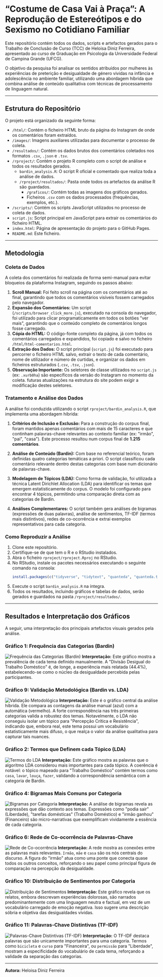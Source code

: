 # “Costume de Casa Vai à Praça”: A Reprodução de Estereótipos e do Sexismo no Cotidiano Familiar

Este repositório contém todos os dados, scripts e artefactos gerados para o Trabalho de Conclusão de Curso (TCC) de Heloisa Diniz Ferreira, apresentado ao curso de Graduação em Psicologia da Universidade Federal de Campina Grande (UFCG).

O objetivo da pesquisa foi analisar os sentidos atribuídos por mulheres às experiências de preterição e desigualdade de género vividas na infância e adolescência no ambiente familiar, utilizando uma abordagem híbrida que combina análise de conteúdo qualitativa com técnicas de processamento de linguagem natural.

---

## Estrutura do Repositório

O projeto está organizado da seguinte forma:

-   `/html/`: Contém o ficheiro HTML bruto da página do Instagram de onde os comentários foram extraídos.
-   `/images/`: Imagens auxiliares utilizadas para documentar o processo de coleta.
-   `/resultados/`: Contém os dados brutos dos comentários coletados nos formatos `.csv`, `.json` e `.tsv`.
-   `/rproject/`: Contém o projeto R completo com o script de análise e todos os resultados gerados.
    -   `bardin_analysis.R`: O script R oficial e comentado que realiza toda a análise de dados.
    -   `/rproject/resultados/`: Pasta onde todos os artefactos da análise R são guardados.
        -   `/graficos/`: Contém todas as imagens dos gráficos gerados.
        -   Ficheiros `.csv` com os dados processados (frequências, exemplos, etc.).
-   `/scripts/`: Contém os scripts JavaScript utilizados no processo de coleta de dados.
-   `script.js`: Script principal em JavaScript para extrair os comentários do ficheiro HTML.
-   `index.html`: Página de apresentação do projeto para o GitHub Pages.
-   `README.md`: Este ficheiro.

---

## Metodologia

### Coleta de Dados

A coleta dos comentários foi realizada de forma semi-manual para evitar bloqueios da plataforma Instagram, seguindo os passos abaixo:

1.  **Scroll Manual:** Foi feito scroll na página com os comentários até ao final, garantindo que todos os comentários visíveis fossem carregados pelo navegador.
2.  **Expansão dos Comentários:** Um script (`/scripts/browser_click_more.js`), executado na consola do navegador, foi utilizado para clicar programaticamente em todos os botões "ver mais", garantindo que o conteúdo completo de comentários longos fosse carregado.
3.  **Cópia do HTML:** O código-fonte completo da página, já com todos os comentários carregados e expandidos, foi copiado e salvo no ficheiro `/html/html-comentarios.html`.
4.  **Extração dos Dados:** O script principal (`script.js`) foi executado para percorrer o ficheiro HTML salvo, extrair o texto de cada comentário, nome de utilizador e número de curtidas, e organizar os dados em ficheiros estruturados (`.csv`, `.tsv`, `.json`).
5.  **Observação Importante:** Os seletores de classe utilizados no `script.js` (ex: `.xurb0ha`) são específicos da versão do Instagram no momento da coleta. futuras atualizações na estrutura do site podem exigir a modificação destes seletores.

### Tratamento e Análise dos Dados

A análise foi conduzida utilizando o script `rproject/bardin_analysis.R`, que implementa uma abordagem híbrida:

1.  **Critérios de Inclusão e Exclusão:** Para a construção do corpus final, foram mantidos apenas comentários com mais de 15 caracteres e que continham palavras-chave relevantes ao contexto familiar (ex: "irmão", "pai", "casa"). Este processo resultou num corpus final de **1.215 comentários**.

2.  **Análise de Conteúdo (Bardin):** Com base no referencial teórico, foram definidas quatro categorias temáticas a priori. O script classificou cada comentário relevante dentro destas categorias com base num dicionário de palavras-chave.

3.  **Modelagem de Tópicos (LDA):** Como forma de validação, foi utilizada a técnica Latent Dirichlet Allocation (LDA) para identificar os temas que emergem estatisticamente do corpus. O modelo foi configurado para encontrar 4 tópicos, permitindo uma comparação direta com as categorias de Bardin.

4.  **Análises Complementares:** O script também gera análises de bigramas (expressões de duas palavras), análise de sentimentos, TF-IDF (termos mais distintivos), redes de co-ocorrência e extrai exemplos representativos para cada categoria.

### Como Reproduzir a Análise

1.  Clone este repositório.
2.  Certifique-se de que tem o R e o RStudio instalados.
3.  Abra o ficheiro `rproject/rproject.Rproj` no RStudio.
4.  No RStudio, instale os pacotes necessários executando o seguinte comando na consola:
    ```R
    install.packages(c("tidyverse", "tidytext", "quanteda", "quanteda.textplots", "topicmodels", "wordcloud2", "ggraph", "igraph", "ggrepel", "lexiconPT"))
    ```
5.  Execute o script `bardin_analysis.R` na íntegra.
6.  Todos os resultados, incluindo gráficos e tabelas de dados, serão gerados e guardados na pasta `/rproject/resultados/`.

---

## Resultados e Interpretação dos Gráficos

A seguir, uma interpretação dos principais artefactos visuais gerados pela análise.

### Gráfico 1: Frequência das Categorias (Bardin)
![Frequência das Categorias (Bardin)](rproject/resultados/graficos/01_frequencia_categorias_bardin.png)
**Interpretação:** Este gráfico mostra a prevalência de cada tema definido manualmente. A "Divisão Desigual do Trabalho Doméstico" é, de longe, a experiência mais relatada (44.4%), estabelecendo-se como o núcleo da desigualdade percebida pelas participantes.

### Gráfico 9: Validação Metodológica (Bardin vs. LDA)
![Validação Metodológica](rproject/resultados/graficos/09_comparativo_bardin_lda.png)
**Interpretação:** Este é o gráfico central da análise híbrida. Ele compara as contagens da análise manual (azul) com a automática (vermelho). A forte correspondência nas três primeiras categorias valida a robustez dos temas. Notavelmente, o LDA não conseguiu isolar um tópico para "Percepção Crítica e Resistência", indicando que, embora real, este tema possui um vocabulário estatisticamente mais difuso, o que realça o valor da análise qualitativa para capturar tais nuances.

### Gráfico 2: Termos que Definem cada Tópico (LDA)
![Termos do LDA](rproject/resultados/graficos/02_topicos_palavras_lda_aprimorado.png)
**Interpretação:** Este gráfico mostra as palavras que o algoritmo LDA considerou mais importantes para cada tópico. A coerência é notável: o tópico mapeado para "Trabalho Doméstico" contém termos como `casa`, `lavar`, `louça`, `fazer`, validando a correspondência semântica com a categoria de Bardin.

### Gráfico 4: Bigramas Mais Comuns por Categoria
![Bigramas por Categoria](rproject/resultados/graficos/04_bigramas_por_categoria.png)
**Interpretação:** A análise de bigramas revela as expressões que dão contexto aos temas. Expressões como "podia sair" (Liberdade), "tarefas domésticas" (Trabalho Doméstico) e "irmão ganhou" (Financeiro) são micro-narrativas que exemplificam vividamente a essência de cada categoria.

### Gráfico 6: Rede de Co-ocorrência de Palavras-Chave
![Rede de Co-ocorrência](rproject/resultados/graficos/06_rede_coocorrencia.png)
**Interpretação:** A rede mostra as conexões entre as palavras mais relevantes. `Irmão`, `mãe` e `casa` são os nós centrais do discurso. A figura do "irmão" atua como uma ponte que conecta quase todos os outros conceitos, reforçando o seu papel como principal figura de comparação na percepção da desigualdade.

### Gráfico 10: Distribuição de Sentimentos por Categoria
![Distribuição de Sentimentos](rproject/resultados/graficos/10_sentimentos_por_categoria.png)
**Interpretação:** Este gráfico revela que os relatos, embora descrevam experiências dolorosas, são narrados predominantemente com uma linguagem neutra e factual, em vez de um vocabulário carregado de emoção negativa. Isso sugere uma descrição sóbria e objetiva das desigualdades vividas.

### Gráfico 11: Palavras-Chave Distintivas (TF-IDF)
![Palavras-Chave Distintivas (TF-IDF)](rproject/resultados/graficos/11_tfidf_por_categoria.png)
**Interpretação:** O TF-IDF destaca palavras que são unicamente importantes para uma categoria. Termos como `bicicleta` e `curso` para "Financeira", ou `permissão` para "Liberdade", mostram a especificidade do vocabulário de cada tema, reforçando a validade da separação das categorias.

---

**Autora:** Heloisa Diniz Ferreira
